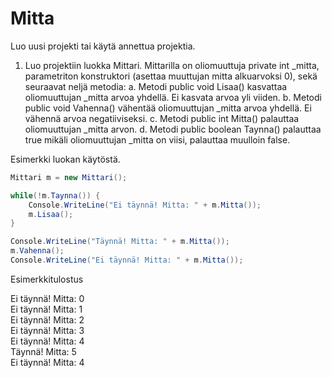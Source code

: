 # Mitta

Luo uusi projekti tai käytä annettua projektia.

1. Luo projektiin luokka Mittari. Mittarilla on oliomuuttuja private int _mitta, parametriton konstruktori (asettaa muuttujan mitta alkuarvoksi 0), sekä seuraavat neljä metodia:
	a. Metodi public void Lisaa() kasvattaa oliomuuttujan _mitta arvoa yhdellä. Ei kasvata arvoa yli viiden.
	b. Metodi public void Vahenna() vähentää oliomuuttujan _mitta arvoa yhdellä. Ei vähennä arvoa negatiiviseksi.
	c. Metodi public int Mitta() palauttaa oliomuuttujan _mitta arvon.
	d. Metodi public boolean Taynna() palauttaa true mikäli oliomuuttujan _mitta on viisi, palauttaa muulloin false.

Esimerkki luokan käytöstä.
```c#
Mittari m = new Mittari();

while(!m.Taynna()) { 
	Console.WriteLine("Ei täynnä! Mitta: " + m.Mitta());
	m.Lisaa();
} 

Console.WriteLine("Täynnä! Mitta: " + m.Mitta());
m.Vahenna();
Console.WriteLine("Ei täynnä! Mitta: " + m.Mitta());
```

Esimerkkitulostus

Ei täynnä! Mitta: 0\
Ei täynnä! Mitta: 1\
Ei täynnä! Mitta: 2\
Ei täynnä! Mitta: 3\
Ei täynnä! Mitta: 4\
Täynnä! Mitta: 5\
Ei täynnä! Mitta: 4
